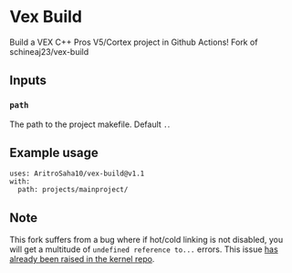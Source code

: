 # Vex Build
Build a VEX C++ Pros V5/Cortex project in Github Actions! Fork of schineaj23/vex-build

## Inputs

### `path`
The path to the project makefile. Default `.`.

## Example usage
```
uses: AritroSaha10/vex-build@v1.1
with:
  path: projects/mainproject/
```



## Note
This fork suffers from a bug where if hot/cold linking is not disabled, you will get a multitude of `undefined reference to...` errors. This issue [has already been raised in the kernel repo](https://github.com/purduesigbots/pros/issues/176).
